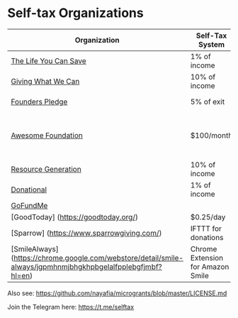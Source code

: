 # Self-tax Organizations

|Organization|Self-Tax System|# of members|Total donations|Total Pledged|
|---|---|---|---|---|
| [The Life You Can Save](https://www.thelifeyoucansave.org/take-the-pledge) | 1% of income | 19,633 members |
| [Giving What We Can](https://www.givingwhatwecan.org/pledge/) | 10% of income | 4,073 members | $126m in donations | $1.572b pledged |
| [Founders Pledge](https://founderspledge.com/) | 5% of exit | 1400 members | $91m in donations | $708m pledged |
| [Awesome Foundation](https://www.awesomefoundation.org/) | $100/month | 9500 members (95 chapters x 10) | $3.8m in donations|
| [Resource Generation](https://resourcegeneration.org/giving-guidelines/) | 10% of income | 70 members |
| [Donational](https://donational.org/) | 1% of income |
| [GoFundMe](https://www.gofundme.com/) |
| [GoodToday] (https://goodtoday.org/) | $0.25/day
| [Sparrow] (https://www.sparrowgiving.com/) | IFTTT for donations
| [SmileAlways] (https://chrome.google.com/webstore/detail/smile-always/jgpmhnmjbhgkhpbgelalfpplebgfjmbf?hl=en) | Chrome Extension for Amazon Smile

Also see: https://github.com/nayafia/microgrants/blob/master/LICENSE.md

Join the Telegram here: https://t.me/selftax
